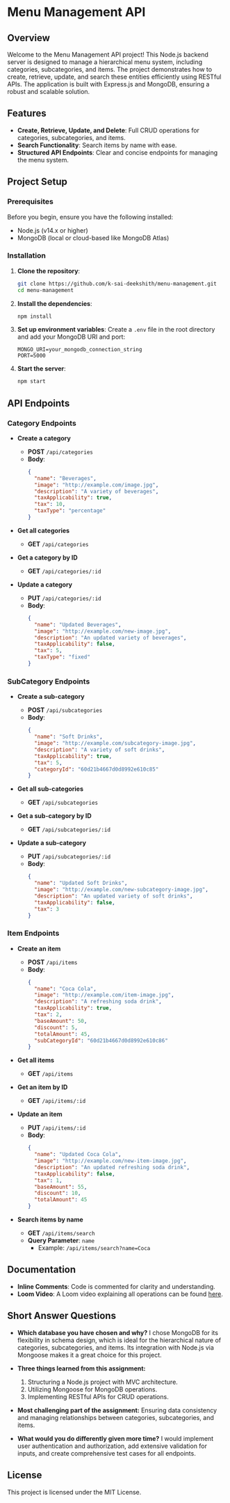 # Menu Management API

## Overview
Welcome to the Menu Management API project! This Node.js backend server is designed to manage a hierarchical menu system, including categories, subcategories, and items. The project demonstrates how to create, retrieve, update, and search these entities efficiently using RESTful APIs. The application is built with Express.js and MongoDB, ensuring a robust and scalable solution.

## Features
- **Create, Retrieve, Update, and Delete**: Full CRUD operations for categories, subcategories, and items.
- **Search Functionality**: Search items by name with ease.
- **Structured API Endpoints**: Clear and concise endpoints for managing the menu system.

## Project Setup

### Prerequisites
Before you begin, ensure you have the following installed:
- Node.js (v14.x or higher)
- MongoDB (local or cloud-based like MongoDB Atlas)

### Installation
1. **Clone the repository**:
   ```bash
   git clone https://github.com/k-sai-deekshith/menu-management.git
   cd menu-management
   ```

2. **Install the dependencies**:
   ```bash
   npm install
   ```

3. **Set up environment variables**:
   Create a `.env` file in the root directory and add your MongoDB URI and port:
   ```env
   MONGO_URI=your_mongodb_connection_string
   PORT=5000
   ```

4. **Start the server**:
   ```bash
   npm start
   ```

## API Endpoints

### Category Endpoints
- **Create a category**
  - **POST** `/api/categories`
  - **Body**:
    ```json
    {
      "name": "Beverages",
      "image": "http://example.com/image.jpg",
      "description": "A variety of beverages",
      "taxApplicability": true,
      "tax": 10,
      "taxType": "percentage"
    }
    ```

- **Get all categories**
  - **GET** `/api/categories`

- **Get a category by ID**
  - **GET** `/api/categories/:id`

- **Update a category**
  - **PUT** `/api/categories/:id`
  - **Body**:
    ```json
    {
      "name": "Updated Beverages",
      "image": "http://example.com/new-image.jpg",
      "description": "An updated variety of beverages",
      "taxApplicability": false,
      "tax": 5,
      "taxType": "fixed"
    }
    ```

### SubCategory Endpoints
- **Create a sub-category**
  - **POST** `/api/subcategories`
  - **Body**:
    ```json
    {
      "name": "Soft Drinks",
      "image": "http://example.com/subcategory-image.jpg",
      "description": "A variety of soft drinks",
      "taxApplicability": true,
      "tax": 5,
      "categoryId": "60d21b4667d0d8992e610c85"
    }
    ```

- **Get all sub-categories**
  - **GET** `/api/subcategories`

- **Get a sub-category by ID**
  - **GET** `/api/subcategories/:id`

- **Update a sub-category**
  - **PUT** `/api/subcategories/:id`
  - **Body**:
    ```json
    {
      "name": "Updated Soft Drinks",
      "image": "http://example.com/new-subcategory-image.jpg",
      "description": "An updated variety of soft drinks",
      "taxApplicability": false,
      "tax": 3
    }
    ```

### Item Endpoints
- **Create an item**
  - **POST** `/api/items`
  - **Body**:
    ```json
    {
      "name": "Coca Cola",
      "image": "http://example.com/item-image.jpg",
      "description": "A refreshing soda drink",
      "taxApplicability": true,
      "tax": 2,
      "baseAmount": 50,
      "discount": 5,
      "totalAmount": 45,
      "subCategoryId": "60d21b4667d0d8992e610c86"
    }
    ```

- **Get all items**
  - **GET** `/api/items`

- **Get an item by ID**
  - **GET** `/api/items/:id`

- **Update an item**
  - **PUT** `/api/items/:id`
  - **Body**:
    ```json
    {
      "name": "Updated Coca Cola",
      "image": "http://example.com/new-item-image.jpg",
      "description": "An updated refreshing soda drink",
      "taxApplicability": false,
      "tax": 1,
      "baseAmount": 55,
      "discount": 10,
      "totalAmount": 45
    }
    ```

- **Search items by name**
  - **GET** `/api/items/search`
  - **Query Parameter**: `name`
    - Example: `/api/items/search?name=Coca`

## Documentation
- **Inline Comments**: Code is commented for clarity and understanding.
- **Loom Video**: A Loom video explaining all operations can be found [here](https://www.loom.com/share/d5aa2b248b454ab5a24a8be30d91f1f2).

## Short Answer Questions

- **Which database you have chosen and why?**
  I chose MongoDB for its flexibility in schema design, which is ideal for the hierarchical nature of categories, subcategories, and items. Its integration with Node.js via Mongoose makes it a great choice for this project.

- **Three things learned from this assignment:**
  1. Structuring a Node.js project with MVC architecture.
  2. Utilizing Mongoose for MongoDB operations.
  3. Implementing RESTful APIs for CRUD operations.

- **Most challenging part of the assignment:**
  Ensuring data consistency and managing relationships between categories, subcategories, and items.

- **What would you do differently given more time?**
  I would implement user authentication and authorization, add extensive validation for inputs, and create comprehensive test cases for all endpoints.

## License
This project is licensed under the MIT License. 